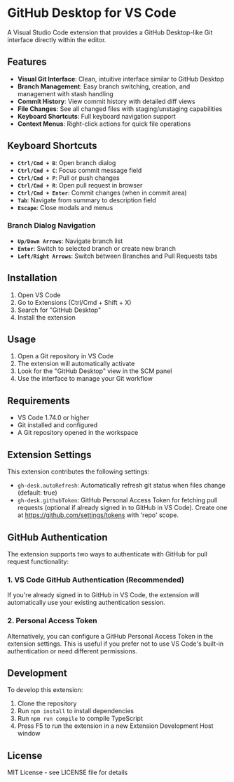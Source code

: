 # GitHub Desktop for VS Code

A Visual Studio Code extension that provides a GitHub Desktop-like Git interface directly within the editor.

## Features

- **Visual Git Interface**: Clean, intuitive interface similar to GitHub Desktop
- **Branch Management**: Easy branch switching, creation, and management with stash handling
- **Commit History**: View commit history with detailed diff views
- **File Changes**: See all changed files with staging/unstaging capabilities
- **Keyboard Shortcuts**: Full keyboard navigation support
- **Context Menus**: Right-click actions for quick file operations

## Keyboard Shortcuts

- **`Ctrl/Cmd + B`**: Open branch dialog
- **`Ctrl/Cmd + C`**: Focus commit message field
- **`Ctrl/Cmd + P`**: Pull or push changes
- **`Ctrl/Cmd + R`**: Open pull request in browser
- **`Ctrl/Cmd + Enter`**: Commit changes (when in commit area)
- **`Tab`**: Navigate from summary to description field
- **`Escape`**: Close modals and menus

### Branch Dialog Navigation
- **`Up/Down Arrows`**: Navigate branch list
- **`Enter`**: Switch to selected branch or create new branch
- **`Left/Right Arrows`**: Switch between Branches and Pull Requests tabs

## Installation

1. Open VS Code
2. Go to Extensions (Ctrl/Cmd + Shift + X)
3. Search for "GitHub Desktop"
4. Install the extension

## Usage

1. Open a Git repository in VS Code
2. The extension will automatically activate
3. Look for the "GitHub Desktop" view in the SCM panel
4. Use the interface to manage your Git workflow

## Requirements

- VS Code 1.74.0 or higher
- Git installed and configured
- A Git repository opened in the workspace

## Extension Settings

This extension contributes the following settings:

- `gh-desk.autoRefresh`: Automatically refresh git status when files change (default: true)
- `gh-desk.githubToken`: GitHub Personal Access Token for fetching pull requests (optional if already signed in to GitHub in VS Code). Create one at https://github.com/settings/tokens with 'repo' scope.

## GitHub Authentication

The extension supports two ways to authenticate with GitHub for pull request functionality:

### 1. VS Code GitHub Authentication (Recommended)
If you're already signed in to GitHub in VS Code, the extension will automatically use your existing authentication session.

### 2. Personal Access Token
Alternatively, you can configure a GitHub Personal Access Token in the extension settings. This is useful if you prefer not to use VS Code's built-in authentication or need different permissions.

## Development

To develop this extension:

1. Clone the repository
2. Run `npm install` to install dependencies
3. Run `npm run compile` to compile TypeScript
4. Press F5 to run the extension in a new Extension Development Host window

## License

MIT License - see LICENSE file for details